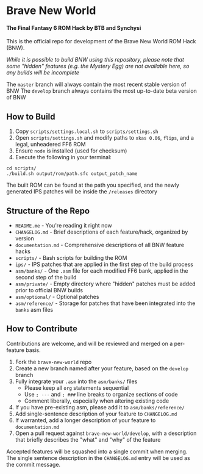 # Brave New World
#### The Final Fantasy 6 ROM Hack by BTB and Synchysi

This is the official repo for development of the Brave New World ROM Hack (BNW).

*While it is possible to build BNW using this repository, please note that some
"hidden" features (e.g. the Mystery Egg) are not available here, so any builds
will be incomplete*

The `master` branch will always contain the most recent stable version of BNW
The `develop` branch always contains the most up-to-date beta version of BNW

## How to Build

1. Copy `scripts/settings.local.sh` to `scripts/settings.sh`
2. Open `scripts/settings.sh` and modify paths to `xkas 0.06`, `flips`, and a legal, unheadered FF6 ROM
3. Ensure `node` is installed (used for checksum)
4. Execute the following in your terminal:

```
cd scripts/
./build.sh output/rom/path.sfc output_patch_name
```

The built ROM can be found at the path you specified, and the newly generated IPS patches will be inside the `/releases` directory

## Structure of the Repo

* `README.me` - You're reading it right now
* `CHANGELOG.md` - Brief descriptions of each feature/hack, organized by version
* `documentation.md` - Comprehensive descriptions of all BNW feature hacks
* `scripts/` - Bash scripts for building the ROM
* `ips/` - IPS patches that are applied in the first step of the build process
* `asm/banks/` - One `.asm` file for each modified FF6 bank, applied in the second step of the build
* `asm/private/` - Empty directory where "hidden" patches must be added prior to official BNW builds
* `asm/optional/` - Optional patches
* `asm/reference/` - Storage for patches that have been integrated into the `banks` asm files

## How to Contribute

Contributions are welcome, and will be reviewed and merged on a per-feature
basis.

1. Fork the `brave-new-world` repo
2. Create a new branch named after your feature, based on the `develop` branch
3. Fully integrate your `.asm` into the `asm/banks/` files
   * Please keep all `org` statements sequential
   * Use `; ---` and `; ###` line breaks to organize sections of code
   * Comment liberally, especially when altering existing code
4. If you have pre-existing asm, please add it to `asm/banks/reference/`
5. Add single-sentence description of your feature to `CHANGELOG.md`
6. If warranted, add a longer description of your feature to `documentation.md`
6. Open a pull request against `brave-new-world/develop`, with a description
that briefly describes the "what" and "why" of the feature

Accepted features will be squashed into a single commit when merging. The single
sentence description in the `CHANGELOG.md` entry will be used as the commit message.

